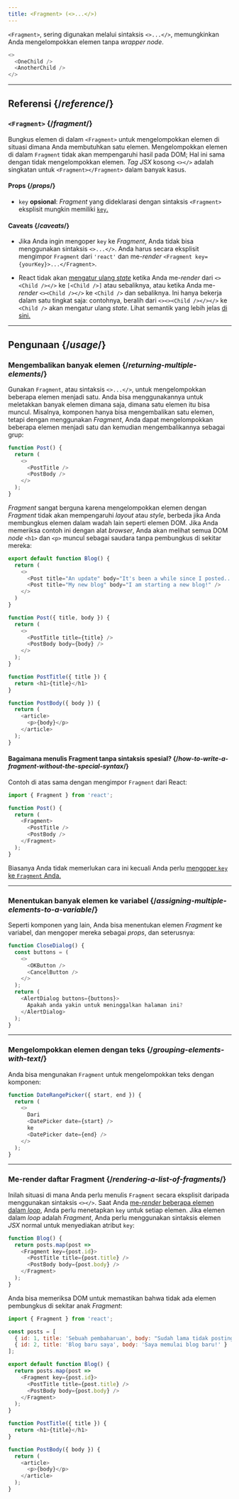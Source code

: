 ```yaml
---
title: <Fragment> (<>...</>)
---
```


<Intro>

`<Fragment>`, sering digunakan melalui sintaksis `<>...</>`, memungkinkan Anda mengelompokkan elemen tanpa *wrapper node*.

```js
<>
  <OneChild />
  <AnotherChild />
</>
```

</Intro>

<InlineToc />

---

## Referensi {/*reference*/}

### `<Fragment>` {/*fragment*/}

Bungkus elemen di dalam `<Fragment>` untuk mengelompokkan elemen di situasi dimana Anda membutuhkan satu elemen. Mengelompokkan elemen di dalam `Fragment` tidak akan mempengaruhi hasil pada DOM; Hal ini sama dengan tidak mengelompokkan elemen. *Tag JSX* kosong `<></>` adalah singkatan untuk `<Fragment></Fragment>` dalam banyak kasus.

#### Props {/*props*/}

- `key` **opsional**: *Fragment* yang dideklarasi dengan sintaksis `<Fragment>` eksplisit mungkin memiliki [`key`.](/learn/rendering-lists#keeping-list-items-in-order-with-key)

#### Caveats {/*caveats*/}

- Jika Anda ingin mengoper `key` ke *Fragment*, Anda tidak bisa menggunakan sintaksis `<>...</>`. Anda harus secara eksplisit mengimpor `Fragment` dari `'react'` dan me-*render* `<Fragment key={yourKey}>...</Fragment>`.

- React tidak akan [mengatur ulang *state*](/learn/preserving-and-resetting-state) ketika Anda me-*render* dari  `<><Child /></>` ke `[<Child />]` atau sebaliknya, atau ketika Anda me-*render* `<><Child /></>` ke `<Child />` dan sebaliknya. Ini hanya bekerja dalam satu tingkat saja: contohnya, beralih dari `<><><Child /></></>` ke `<Child />` akan mengatur ulang *state*. Lihat semantik yang lebih jelas [di sini.](https://gist.github.com/clemmy/b3ef00f9507909429d8aa0d3ee4f986b)

---

## Pengunaan {/*usage*/}

### Mengembalikan banyak elemen {/*returning-multiple-elements*/}

Gunakan `Fragment`, atau sintaksis `<>...</>`, untuk mengelompokkan beberapa elemen menjadi satu. Anda bisa menggunakannya untuk meletakkan banyak elemen dimana saja, dimana satu elemen itu bisa muncul. Misalnya, komponen hanya bisa mengembalikan satu elemen, tetapi dengan menggunakan *Fragment*, Anda dapat mengelompokkan beberapa elemen menjadi satu dan kemudian mengembalikannya sebagai grup:

```js {3,6}
function Post() {
  return (
    <>
      <PostTitle />
      <PostBody />
    </>
  );
}
```

*Fragment* sangat berguna karena mengelompokkan elemen dengan *Fragment* tidak akan mempengaruhi *layout* atau *style*, berbeda jika Anda membungkus elemen dalam wadah lain seperti elemen DOM. Jika Anda memeriksa contoh ini dengan alat *browser*, Anda akan melihat semua DOM *node* `<h1>` dan `<p>` muncul sebagai saudara tanpa pembungkus di sekitar mereka:

<Sandpack>

```js
export default function Blog() {
  return (
    <>
      <Post title="An update" body="It's been a while since I posted..." />
      <Post title="My new blog" body="I am starting a new blog!" />
    </>
  )
}

function Post({ title, body }) {
  return (
    <>
      <PostTitle title={title} />
      <PostBody body={body} />
    </>
  );
}

function PostTitle({ title }) {
  return <h1>{title}</h1>
}

function PostBody({ body }) {
  return (
    <article>
      <p>{body}</p>
    </article>
  );
}
```

</Sandpack>

<DeepDive>

#### Bagaimana menulis Fragment tanpa sintaksis spesial? {/*how-to-write-a-fragment-without-the-special-syntax*/}

Contoh di atas sama dengan mengimpor `Fragment` dari React:

```js {1,5,8}
import { Fragment } from 'react';

function Post() {
  return (
    <Fragment>
      <PostTitle />
      <PostBody />
    </Fragment>
  );
}
```

Biasanya Anda tidak memerlukan cara ini kecuali Anda perlu [mengoper `key` ke `Fragment` Anda.](#rendering-a-list-of-fragments)

</DeepDive>

---

### Menentukan banyak elemen ke variabel {/*assigning-multiple-elements-to-a-variable*/}

Seperti komponen yang lain, Anda bisa menentukan elemen *Fragment* ke variabel, dan mengoper mereka sebagai *props*, dan seterusnya:

```js
function CloseDialog() {
  const buttons = (
    <>
      <OKButton />
      <CancelButton />
    </>
  );
  return (
    <AlertDialog buttons={buttons}>
      Apakah anda yakin untuk meninggalkan halaman ini?
    </AlertDialog>
  );
}
```

---

### Mengelompokkan elemen dengan teks {/*grouping-elements-with-text*/}

Anda bisa mengunakan `Fragment` untuk mengelompokkan teks dengan komponen:

```js
function DateRangePicker({ start, end }) {
  return (
    <>
      Dari
      <DatePicker date={start} />
      ke
      <DatePicker date={end} />
    </>
  );
}
```

---

### Me-render daftar Fragment {/*rendering-a-list-of-fragments*/}

Inilah situasi di mana Anda perlu menulis `Fragment` secara eksplisit daripada menggunakan sintaksis `<></>`. Saat Anda [me-*render* beberapa elemen dalam *loop*](/learn/rendering-lists), Anda perlu menetapkan `key` untuk setiap elemen. Jika elemen dalam *loop* adalah *Fragment*, Anda perlu menggunakan sintaksis elemen *JSX* normal untuk menyediakan atribut `key`:

```js {3,6}
function Blog() {
  return posts.map(post =>
    <Fragment key={post.id}>
      <PostTitle title={post.title} />
      <PostBody body={post.body} />
    </Fragment>
  );
}
```

Anda bisa memeriksa DOM untuk memastikan bahwa tidak ada elemen pembungkus di sekitar anak *Fragment*:

<Sandpack>

```js
import { Fragment } from 'react';

const posts = [
  { id: 1, title: 'Sebuah pembaharuan', body: "Sudah lama tidak posting..." },
  { id: 2, title: 'Blog baru saya', body: 'Saya memulai blog baru!' }
];

export default function Blog() {
  return posts.map(post =>
    <Fragment key={post.id}>
      <PostTitle title={post.title} />
      <PostBody body={post.body} />
    </Fragment>
  );
}

function PostTitle({ title }) {
  return <h1>{title}</h1>
}

function PostBody({ body }) {
  return (
    <article>
      <p>{body}</p>
    </article>
  );
}
```

</Sandpack>
